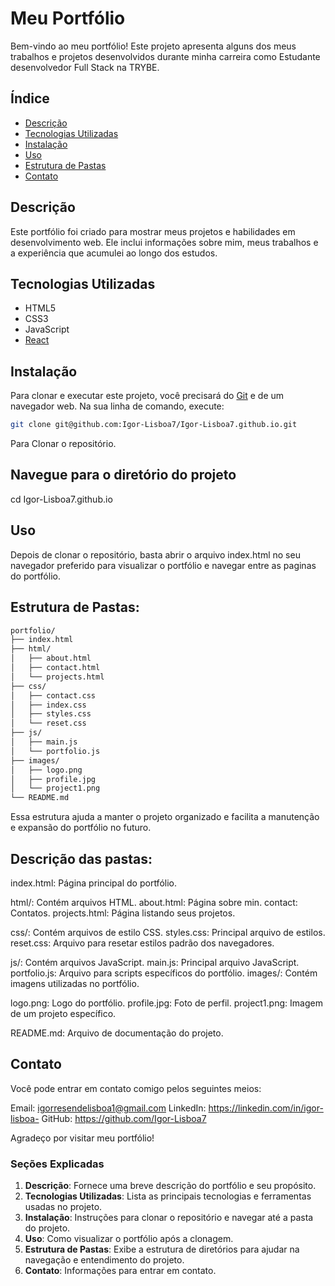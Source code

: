 # Meu Portfólio

Bem-vindo ao meu portfólio! Este projeto apresenta alguns dos meus trabalhos e projetos desenvolvidos durante minha carreira como Estudante desenvolvedor Full Stack na TRYBE.

## Índice

- [Descrição](#descrição)
- [Tecnologias Utilizadas](#tecnologias-utilizadas)
- [Instalação](#instalação)
- [Uso](#uso)
- [Estrutura de Pastas](#estrutura-de-pastas)
- [Contato](#contato)

## Descrição

Este portfólio foi criado para mostrar meus projetos e habilidades em desenvolvimento web. Ele inclui informações sobre mim, meus trabalhos e a experiência que acumulei ao longo dos estudos.

## Tecnologias Utilizadas

- HTML5
- CSS3
- JavaScript
- [React](https://reactjs.org/)

## Instalação

Para clonar e executar este projeto, você precisará do [Git](https://git-scm.com) e de um navegador web. Na sua linha de comando, execute:
```bash
git clone git@github.com:Igor-Lisboa7/Igor-Lisboa7.github.io.git
```
Para Clonar o repositório.

## Navegue para o diretório do projeto
cd Igor-Lisboa7.github.io


## Uso

Depois de clonar o repositório, basta abrir o arquivo index.html no seu navegador preferido para visualizar o portfólio e navegar entre as paginas do portfólio.


## Estrutura de Pastas:
```bash
portfolio/
├── index.html
├── html/
│   ├── about.html
│   ├── contact.html
│   └── projects.html
├── css/
│   ├── contact.css
│   ├── index.css
│   ├── styles.css
│   └── reset.css
├── js/
│   ├── main.js
│   └── portfolio.js
├── images/
│   ├── logo.png
│   ├── profile.jpg
│   └── project1.png
└── README.md
```
Essa estrutura ajuda a manter o projeto organizado e facilita a manutenção e expansão do portfólio no futuro.

## Descrição das pastas:

index.html: Página principal do portfólio.

html/: Contém arquivos HTML.
about.html: Página sobre min.
contact: Contatos.
projects.html: Página listando seus projetos.

css/: Contém arquivos de estilo CSS.
styles.css: Principal arquivo de estilos.
reset.css: Arquivo para resetar estilos padrão dos navegadores.

js/: Contém arquivos JavaScript.
main.js: Principal arquivo JavaScript.
portfolio.js: Arquivo para scripts específicos do portfólio.
images/: Contém imagens utilizadas no portfólio.

logo.png: Logo do portfólio.
profile.jpg: Foto de perfil.
project1.png: Imagem de um projeto específico.

README.md: Arquivo de documentação do projeto.

## Contato
Você pode entrar em contato comigo pelos seguintes meios:

Email: igorresendelisboa1@gmail.com
LinkedIn: https://linkedin.com/in/igor-lisboa-
GitHub: https://github.com/Igor-Lisboa7

Agradeço por visitar meu portfólio!


### Seções Explicadas

1. **Descrição**: Fornece uma breve descrição do portfólio e seu propósito.
2. **Tecnologias Utilizadas**: Lista as principais tecnologias e ferramentas usadas no projeto.
3. **Instalação**: Instruções para clonar o repositório e navegar até a pasta do projeto.
4. **Uso**: Como visualizar o portfólio após a clonagem.
5. **Estrutura de Pastas**: Exibe a estrutura de diretórios para ajudar na navegação e entendimento do projeto.
6. **Contato**: Informações para entrar em contato.
